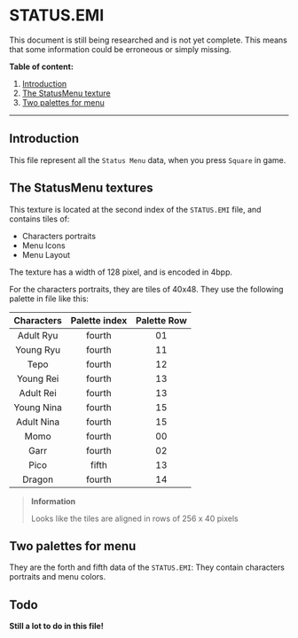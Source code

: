 # STATUS.EMI

<div class="warning">
This document is still being researched and is not yet complete. 
This means that some information could be erroneous or simply missing.
</div>

**Table of content:**
1. [Introduction](#introduction)
2. [The StatusMenu texture](#the-statusmenu-textures)
3. [Two palettes for menu](#two-palettes-for-menu)

-----------------------------------------------------------

## Introduction

This file represent all the `Status Menu` data, when you press `Square` in game.

## The StatusMenu textures

This texture is located at the second index of the `STATUS.EMI` file, and contains tiles of:
- Characters portraits
- Menu Icons
- Menu Layout

The texture has a width of 128 pixel, and is encoded in 4bpp.

For the characters portraits, they are tiles of 40x48. 
They use the following palette in file like this:

| Characters | Palette index | Palette Row |
|:----------:|:-------------:|:-----------:|
| Adult Ryu  |    fourth     |     01      |
| Young Ryu  |    fourth     |     11      |
|    Tepo    |    fourth     |     12      |
| Young Rei  |    fourth     |     13      |
| Adult Rei  |    fourth     |     13      |
| Young Nina |    fourth     |     15      |
| Adult Nina |    fourth     |     15      |
|    Momo    |    fourth     |     00      |
|    Garr    |    fourth     |     02      |
|    Pico    |     fifth     |     13      |
|   Dragon   |    fourth     |     14      |

> **Information**
> 
> Looks like the tiles are aligned in rows of 256 x 40 pixels 


## Two palettes for menu
They are the forth and fifth data of the `STATUS.EMI`: They contain characters portraits and menu colors.

## Todo
**Still a lot to do in this file!**